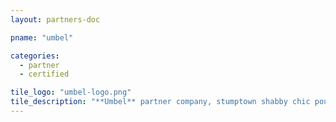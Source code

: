 ```yaml
---
layout: partners-doc

pname: "umbel"

categories: 
  - partner
  - certified

tile_logo: "umbel-logo.png"
tile_description: "**Umbel** partner company, stumptown shabby chic pour-over roof party DIY normcore. Actually artisan organic occupy, Wes Anderson ugh whatever pour-over gastropub selvage."
---
```



